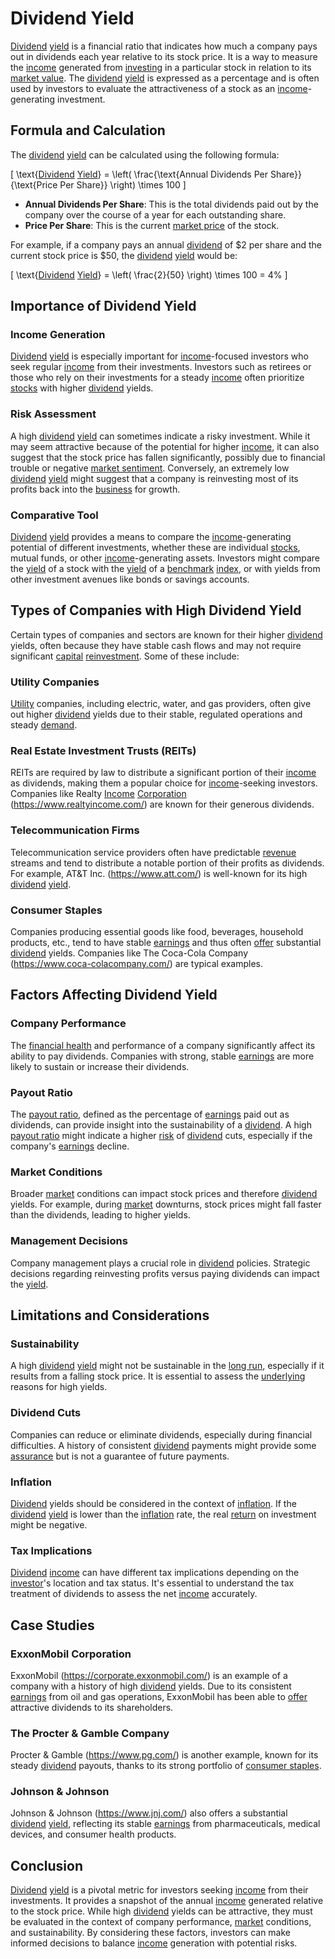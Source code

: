 # Dividend Yield

[Dividend](../d/dividend.md) [yield](../y/yield.md) is a financial ratio that indicates how much a company pays out in dividends each year relative to its stock price. It is a way to measure the [income](../i/income.md) generated from [investing](../i/investing.md) in a particular stock in relation to its [market value](../m/market_value.md). The [dividend](../d/dividend.md) [yield](../y/yield.md) is expressed as a percentage and is often used by investors to evaluate the attractiveness of a stock as an [income](../i/income.md)-generating investment.

## Formula and Calculation

The [dividend](../d/dividend.md) [yield](../y/yield.md) can be calculated using the following formula:

\[ \text{[Dividend](../d/dividend.md) [Yield](../y/yield.md)} = \left( \frac{\text{Annual Dividends Per Share}}{\text{Price Per Share}} \right) \times 100 \]

- **Annual Dividends Per Share**: This is the total dividends paid out by the company over the course of a year for each outstanding share.
- **Price Per Share**: This is the current [market price](../m/market_price.md) of the stock.

For example, if a company pays an annual [dividend](../d/dividend.md) of $2 per share and the current stock price is $50, the [dividend](../d/dividend.md) [yield](../y/yield.md) would be:

\[ \text{[Dividend](../d/dividend.md) [Yield](../y/yield.md)} = \left( \frac{2}{50} \right) \times 100 = 4\% \]

## Importance of Dividend Yield

### Income Generation

[Dividend](../d/dividend.md) [yield](../y/yield.md) is especially important for [income](../i/income.md)-focused investors who seek regular [income](../i/income.md) from their investments. Investors such as retirees or those who rely on their investments for a steady [income](../i/income.md) often prioritize [stocks](../s/stock.md) with higher [dividend](../d/dividend.md) yields.

### Risk Assessment

A high [dividend](../d/dividend.md) [yield](../y/yield.md) can sometimes indicate a risky investment. While it may seem attractive because of the potential for higher [income](../i/income.md), it can also suggest that the stock price has fallen significantly, possibly due to financial trouble or negative [market sentiment](../m/market_sentiment.md). Conversely, an extremely low [dividend](../d/dividend.md) [yield](../y/yield.md) might suggest that a company is reinvesting most of its profits back into the [business](../b/business.md) for growth.

### Comparative Tool

[Dividend](../d/dividend.md) [yield](../y/yield.md) provides a means to compare the [income](../i/income.md)-generating potential of different investments, whether these are individual [stocks](../s/stock.md), mutual funds, or other [income](../i/income.md)-generating assets. Investors might compare the [yield](../y/yield.md) of a stock with the [yield](../y/yield.md) of a [benchmark](../b/benchmark.md) [index](../i/index.md), or with yields from other investment avenues like bonds or savings accounts.

## Types of Companies with High Dividend Yield

Certain types of companies and sectors are known for their higher [dividend](../d/dividend.md) yields, often because they have stable cash flows and may not require significant [capital](../c/capital.md) [reinvestment](../r/reinvestment.md). Some of these include:

### Utility Companies

[Utility](../u/utility.md) companies, including electric, water, and gas providers, often give out higher [dividend](../d/dividend.md) yields due to their stable, regulated operations and steady [demand](../d/demand.md).

### Real Estate Investment Trusts (REITs)

REITs are required by law to distribute a significant portion of their [income](../i/income.md) as dividends, making them a popular choice for [income](../i/income.md)-seeking investors. Companies like Realty [Income](../i/income.md) [Corporation](../c/corporation.md) (https://www.realtyincome.com/) are known for their generous dividends.

### Telecommunication Firms

Telecommunication service providers often have predictable [revenue](../r/revenue.md) streams and tend to distribute a notable portion of their profits as dividends. For example, AT&T Inc. (https://www.att.com/) is well-known for its high [dividend](../d/dividend.md) [yield](../y/yield.md).

### Consumer Staples

Companies producing essential goods like food, beverages, household products, etc., tend to have stable [earnings](../e/earnings.md) and thus often [offer](../o/offer.md) substantial [dividend](../d/dividend.md) yields. Companies like The Coca-Cola Company (https://www.coca-colacompany.com/) are typical examples.

## Factors Affecting Dividend Yield

### Company Performance

The [financial health](../f/financial_health.md) and performance of a company significantly affect its ability to pay dividends. Companies with strong, stable [earnings](../e/earnings.md) are more likely to sustain or increase their dividends.

### Payout Ratio

The [payout ratio](../p/payout_ratio.md), defined as the percentage of [earnings](../e/earnings.md) paid out as dividends, can provide insight into the sustainability of a [dividend](../d/dividend.md). A high [payout ratio](../p/payout_ratio.md) might indicate a higher [risk](../r/risk.md) of [dividend](../d/dividend.md) cuts, especially if the company's [earnings](../e/earnings.md) decline.

### Market Conditions

Broader [market](../m/market.md) conditions can impact stock prices and therefore [dividend](../d/dividend.md) yields. For example, during [market](../m/market.md) downturns, stock prices might fall faster than the dividends, leading to higher yields.

### Management Decisions

Company management plays a crucial role in [dividend](../d/dividend.md) policies. Strategic decisions regarding reinvesting profits versus paying dividends can impact the [yield](../y/yield.md).

## Limitations and Considerations

### Sustainability

A high [dividend](../d/dividend.md) [yield](../y/yield.md) might not be sustainable in the [long run](../l/long_run.md), especially if it results from a falling stock price. It is essential to assess the [underlying](../u/underlying.md) reasons for high yields.

### Dividend Cuts

Companies can reduce or eliminate dividends, especially during financial difficulties. A history of consistent [dividend](../d/dividend.md) payments might provide some [assurance](../a/assurance.md) but is not a guarantee of future payments.

### Inflation

[Dividend](../d/dividend.md) yields should be considered in the context of [inflation](../i/inflation.md). If the [dividend](../d/dividend.md) [yield](../y/yield.md) is lower than the [inflation](../i/inflation.md) rate, the real [return](../r/return.md) on investment might be negative.

### Tax Implications

[Dividend](../d/dividend.md) [income](../i/income.md) can have different tax implications depending on the [investor](../i/investor.md)'s location and tax status. It's essential to understand the tax treatment of dividends to assess the net [income](../i/income.md) accurately.

## Case Studies

### ExxonMobil Corporation

ExxonMobil (https://corporate.exxonmobil.com/) is an example of a company with a history of high [dividend](../d/dividend.md) yields. Due to its consistent [earnings](../e/earnings.md) from oil and gas operations, ExxonMobil has been able to [offer](../o/offer.md) attractive dividends to its shareholders.

### The Procter & Gamble Company

Procter & Gamble (https://www.pg.com/) is another example, known for its steady [dividend](../d/dividend.md) payouts, thanks to its strong portfolio of [consumer staples](../c/consumer_staples.md).

### Johnson & Johnson

Johnson & Johnson (https://www.jnj.com/) also offers a substantial [dividend](../d/dividend.md) [yield](../y/yield.md), reflecting its stable [earnings](../e/earnings.md) from pharmaceuticals, medical devices, and consumer health products.

## Conclusion

[Dividend](../d/dividend.md) [yield](../y/yield.md) is a pivotal metric for investors seeking [income](../i/income.md) from their investments. It provides a snapshot of the annual [income](../i/income.md) generated relative to the stock price. While high [dividend](../d/dividend.md) yields can be attractive, they must be evaluated in the context of company performance, [market](../m/market.md) conditions, and sustainability. By considering these factors, investors can make informed decisions to balance [income](../i/income.md) generation with potential risks.